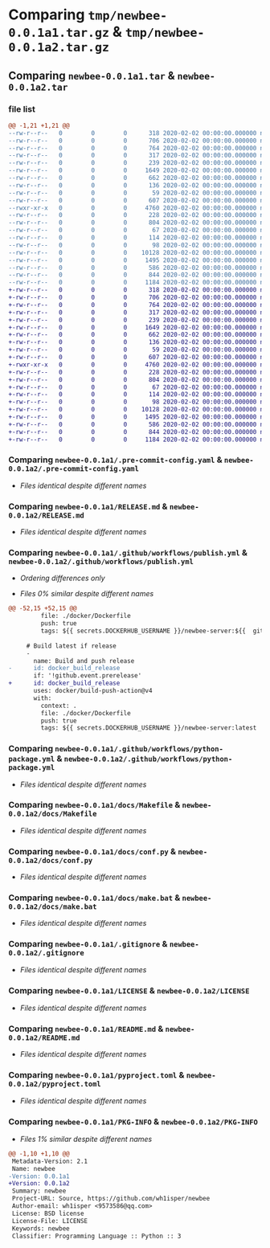 # Comparing `tmp/newbee-0.0.1a1.tar.gz` & `tmp/newbee-0.0.1a2.tar.gz`

## Comparing `newbee-0.0.1a1.tar` & `newbee-0.0.1a2.tar`

### file list

```diff
@@ -1,21 +1,21 @@
--rw-r--r--   0        0        0      318 2020-02-02 00:00:00.000000 newbee-0.0.1a1/.editorconfig
--rw-r--r--   0        0        0      706 2020-02-02 00:00:00.000000 newbee-0.0.1a1/.pre-commit-config.yaml
--rw-r--r--   0        0        0      764 2020-02-02 00:00:00.000000 newbee-0.0.1a1/RELEASE.md
--rw-r--r--   0        0        0      317 2020-02-02 00:00:00.000000 newbee-0.0.1a1/.github/ISSUE_TEMPLATE.md
--rw-r--r--   0        0        0      239 2020-02-02 00:00:00.000000 newbee-0.0.1a1/.github/workflows/lint.yml
--rw-r--r--   0        0        0     1649 2020-02-02 00:00:00.000000 newbee-0.0.1a1/.github/workflows/publish.yml
--rw-r--r--   0        0        0      662 2020-02-02 00:00:00.000000 newbee-0.0.1a1/.github/workflows/python-package.yml
--rw-r--r--   0        0        0      136 2020-02-02 00:00:00.000000 newbee-0.0.1a1/dev/Dockerfile
--rw-r--r--   0        0        0       59 2020-02-02 00:00:00.000000 newbee-0.0.1a1/docker/Dockerfile
--rw-r--r--   0        0        0      607 2020-02-02 00:00:00.000000 newbee-0.0.1a1/docs/Makefile
--rwxr-xr-x   0        0        0     4760 2020-02-02 00:00:00.000000 newbee-0.0.1a1/docs/conf.py
--rw-r--r--   0        0        0      228 2020-02-02 00:00:00.000000 newbee-0.0.1a1/docs/index.rst
--rw-r--r--   0        0        0      804 2020-02-02 00:00:00.000000 newbee-0.0.1a1/docs/make.bat
--rw-r--r--   0        0        0       67 2020-02-02 00:00:00.000000 newbee-0.0.1a1/docs/usage.rst
--rw-r--r--   0        0        0      114 2020-02-02 00:00:00.000000 newbee-0.0.1a1/newbee/__init__.py
--rw-r--r--   0        0        0       98 2020-02-02 00:00:00.000000 newbee-0.0.1a1/tests/test_newbee.py
--rw-r--r--   0        0        0    10128 2020-02-02 00:00:00.000000 newbee-0.0.1a1/.gitignore
--rw-r--r--   0        0        0     1495 2020-02-02 00:00:00.000000 newbee-0.0.1a1/LICENSE
--rw-r--r--   0        0        0      586 2020-02-02 00:00:00.000000 newbee-0.0.1a1/README.md
--rw-r--r--   0        0        0      844 2020-02-02 00:00:00.000000 newbee-0.0.1a1/pyproject.toml
--rw-r--r--   0        0        0     1184 2020-02-02 00:00:00.000000 newbee-0.0.1a1/PKG-INFO
+-rw-r--r--   0        0        0      318 2020-02-02 00:00:00.000000 newbee-0.0.1a2/.editorconfig
+-rw-r--r--   0        0        0      706 2020-02-02 00:00:00.000000 newbee-0.0.1a2/.pre-commit-config.yaml
+-rw-r--r--   0        0        0      764 2020-02-02 00:00:00.000000 newbee-0.0.1a2/RELEASE.md
+-rw-r--r--   0        0        0      317 2020-02-02 00:00:00.000000 newbee-0.0.1a2/.github/ISSUE_TEMPLATE.md
+-rw-r--r--   0        0        0      239 2020-02-02 00:00:00.000000 newbee-0.0.1a2/.github/workflows/lint.yml
+-rw-r--r--   0        0        0     1649 2020-02-02 00:00:00.000000 newbee-0.0.1a2/.github/workflows/publish.yml
+-rw-r--r--   0        0        0      662 2020-02-02 00:00:00.000000 newbee-0.0.1a2/.github/workflows/python-package.yml
+-rw-r--r--   0        0        0      136 2020-02-02 00:00:00.000000 newbee-0.0.1a2/dev/Dockerfile
+-rw-r--r--   0        0        0       59 2020-02-02 00:00:00.000000 newbee-0.0.1a2/docker/Dockerfile
+-rw-r--r--   0        0        0      607 2020-02-02 00:00:00.000000 newbee-0.0.1a2/docs/Makefile
+-rwxr-xr-x   0        0        0     4760 2020-02-02 00:00:00.000000 newbee-0.0.1a2/docs/conf.py
+-rw-r--r--   0        0        0      228 2020-02-02 00:00:00.000000 newbee-0.0.1a2/docs/index.rst
+-rw-r--r--   0        0        0      804 2020-02-02 00:00:00.000000 newbee-0.0.1a2/docs/make.bat
+-rw-r--r--   0        0        0       67 2020-02-02 00:00:00.000000 newbee-0.0.1a2/docs/usage.rst
+-rw-r--r--   0        0        0      114 2020-02-02 00:00:00.000000 newbee-0.0.1a2/newbee/__init__.py
+-rw-r--r--   0        0        0       98 2020-02-02 00:00:00.000000 newbee-0.0.1a2/tests/test_newbee.py
+-rw-r--r--   0        0        0    10128 2020-02-02 00:00:00.000000 newbee-0.0.1a2/.gitignore
+-rw-r--r--   0        0        0     1495 2020-02-02 00:00:00.000000 newbee-0.0.1a2/LICENSE
+-rw-r--r--   0        0        0      586 2020-02-02 00:00:00.000000 newbee-0.0.1a2/README.md
+-rw-r--r--   0        0        0      844 2020-02-02 00:00:00.000000 newbee-0.0.1a2/pyproject.toml
+-rw-r--r--   0        0        0     1184 2020-02-02 00:00:00.000000 newbee-0.0.1a2/PKG-INFO
```

### Comparing `newbee-0.0.1a1/.pre-commit-config.yaml` & `newbee-0.0.1a2/.pre-commit-config.yaml`

 * *Files identical despite different names*

### Comparing `newbee-0.0.1a1/RELEASE.md` & `newbee-0.0.1a2/RELEASE.md`

 * *Files identical despite different names*

### Comparing `newbee-0.0.1a1/.github/workflows/publish.yml` & `newbee-0.0.1a2/.github/workflows/publish.yml`

 * *Ordering differences only*

 * *Files 0% similar despite different names*

```diff
@@ -52,15 +52,15 @@
         file: ./docker/Dockerfile
         push: true
         tags: ${{ secrets.DOCKERHUB_USERNAME }}/newbee-server:${{  github.ref_name }}
 
     # Build latest if release
     -
       name: Build and push release
-      id: docker_build_release
       if: '!github.event.prerelease'
+      id: docker_build_release
       uses: docker/build-push-action@v4
       with:
         context: .
         file: ./docker/Dockerfile
         push: true
         tags: ${{ secrets.DOCKERHUB_USERNAME }}/newbee-server:latest
```

### Comparing `newbee-0.0.1a1/.github/workflows/python-package.yml` & `newbee-0.0.1a2/.github/workflows/python-package.yml`

 * *Files identical despite different names*

### Comparing `newbee-0.0.1a1/docs/Makefile` & `newbee-0.0.1a2/docs/Makefile`

 * *Files identical despite different names*

### Comparing `newbee-0.0.1a1/docs/conf.py` & `newbee-0.0.1a2/docs/conf.py`

 * *Files identical despite different names*

### Comparing `newbee-0.0.1a1/docs/make.bat` & `newbee-0.0.1a2/docs/make.bat`

 * *Files identical despite different names*

### Comparing `newbee-0.0.1a1/.gitignore` & `newbee-0.0.1a2/.gitignore`

 * *Files identical despite different names*

### Comparing `newbee-0.0.1a1/LICENSE` & `newbee-0.0.1a2/LICENSE`

 * *Files identical despite different names*

### Comparing `newbee-0.0.1a1/README.md` & `newbee-0.0.1a2/README.md`

 * *Files identical despite different names*

### Comparing `newbee-0.0.1a1/pyproject.toml` & `newbee-0.0.1a2/pyproject.toml`

 * *Files identical despite different names*

### Comparing `newbee-0.0.1a1/PKG-INFO` & `newbee-0.0.1a2/PKG-INFO`

 * *Files 1% similar despite different names*

```diff
@@ -1,10 +1,10 @@
 Metadata-Version: 2.1
 Name: newbee
-Version: 0.0.1a1
+Version: 0.0.1a2
 Summary: newbee
 Project-URL: Source, https://github.com/wh1isper/newbee
 Author-email: wh1isper <9573586@qq.com>
 License: BSD license
 License-File: LICENSE
 Keywords: newbee
 Classifier: Programming Language :: Python :: 3
```

